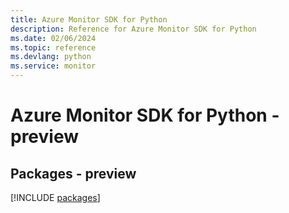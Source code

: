 ```yaml
---
title: Azure Monitor SDK for Python
description: Reference for Azure Monitor SDK for Python
ms.date: 02/06/2024
ms.topic: reference
ms.devlang: python
ms.service: monitor
---
```

# Azure Monitor SDK for Python - preview
## Packages - preview
[!INCLUDE [packages](monitor-index.md)]